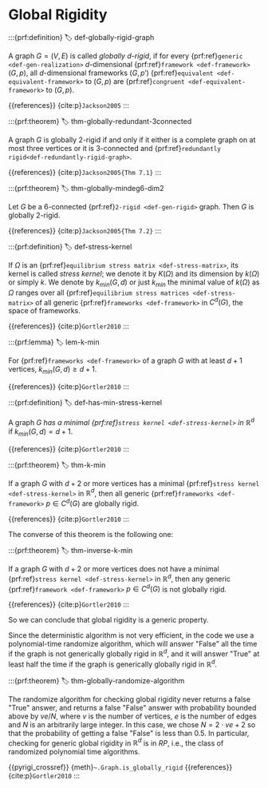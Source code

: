 # Global Rigidity

:::{prf:definition}
:label: def-globally-rigid-graph

A graph $G = (V,E)$ is called _globally $d$-rigid_,
if for every {prf:ref}`generic <def-gen-realization>` $d$-dimensional {prf:ref}`framework <def-framework>` $(G,p)$,
all $d$-dimensional frameworks $(G,p')$ {prf:ref}`equivalent <def-equivalent-framework>` to $(G,p)$
are {prf:ref}`congruent <def-equivalent-framework>` to $(G,p)$.

{{references}} {cite:p}`Jackson2005`
:::


:::{prf:theorem}
:label: thm-globally-redundant-3connected

A graph $G$ is globally $2$-rigid if and only if it either is a
complete graph on at most three vertices or it is $3$-connected and {prf:ref}`redundantly rigid<def-redundantly-rigid-graph>`.

{{references}} {cite:p}`Jackson2005{Thm 7.1}`
:::

:::{prf:theorem}
:label: thm-globally-mindeg6-dim2

Let $G$ be a $6$-connected {prf:ref}`2-rigid <def-gen-rigid>` graph. Then $G$ is globally $2$-rigid.

{{references}} {cite:p}`Jackson2005{Thm 7.2}`
:::

:::{prf:definition}
:label: def-stress-kernel

If $\Omega$ is an {prf:ref}`equilibrium stress matrix <def-stress-matrix>`, its kernel is called _stress kernel_;
we denote it by $K(\Omega)$ and its dimension by $k(\Omega)$ or simply $k$.
We denote by $k_{min}(G,d)$ or just $k_{min}$ the minimal value of $k(\Omega)$ 
as $\Omega$ ranges over all {prf:ref}`equilibrium stress matrices <def-stress-matrix>` of all generic 
{prf:ref}`frameworks <def-framework>` in $C^d(G)$, the space of frameworks.

{{references}} {cite:p}`Gortler2010`
:::

:::{prf:lemma}
:label: lem-k-min

For {prf:ref}`frameworks <def-framework>` of a graph $G$ with at least $d+1$ vertices, 
$k_{min}(G,d) \geq d+1$.

{{references}} {cite:p}`Gortler2010`
:::

:::{prf:definition}
:label: def-has-min-stress-kernel

A graph $G$ _has a minimal {prf:ref}`stress kernel <def-stress-kernel>` in $\mathbb{R}^d$_ 
if $k_{min}(G,d) = d+1$.

{{references}} {cite:p}`Gortler2010`
:::

:::{prf:theorem}
:label: thm-k-min

If a graph $G$ with $d+2$ or more vertices has a minimal {prf:ref}`stress kernel <def-stress-kernel>`
in $\mathbb{R}^d$, then all generic {prf:ref}`frameworks <def-framework>` $p\in C^d(G)$ are globally rigid.

{{references}} {cite:p}`Gortler2010`
:::

The converse of this theorem is the following one:

:::{prf:theorem}
:label: thm-inverse-k-min

If a graph $G$ with $d+2$ or more vertices does not have a minimal {prf:ref}`stress kernel <def-stress-kernel>`
in $\mathbb{R}^d$, then any generic {prf:ref}`framework <def-framework>` $p\in C^d(G)$ is not globally rigid.

{{references}} {cite:p}`Gortler2010`
:::

So we can conclude that global rigidity is a generic property.

Since the deterministic algorithm is not very efficient, in the code we use a polynomial-time
randomize algorithm, which will answer "False" all the time if the graph is not generically 
globally rigid in $\mathbb{R}^d$, and it will answer "True" at least half the time if the 
graph is generically globally rigid in $\mathbb{R}^d$.

:::{prf:theorem}
:label: thm-globally-randomize-algorithm

The randomize algorithm for checking global rigidity never returns a false "True" answer, 
and returns a false "False" answer with probability bounded above by $ve/N$, where $v$ is the
number of vertices, $e$ is the number of edges and $N$ is an arbitrarily large integer. 
In this case, we chose $N = 2\cdot ve + 2$ so that the probability of getting a false "False"
is less than 0.5.
In particular, checking for generic global rigidity in $\mathbb{R}^d$ is in $RP$, i.e., 
the class of randomized polynomial time algorithms.

{{pyrigi_crossref}} {meth}`~.Graph.is_globally_rigid`
{{references}} {cite:p}`Gortler2010`
:::